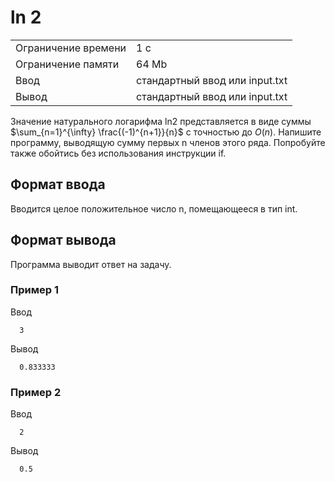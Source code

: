 # ln 2

<table>
 <tr>
    <td>Ограничение времени</td>
    <td>1 c</td>
 </tr>
 <tr>
    <td>Ограничение памяти</td>
    <td>64 Mb</td>
 </tr>
  <tr>
    <td>Ввод</td>
    <td>стандартный ввод или input.txt</td>
 </tr>
  <tr>
    <td>Вывод</td>
    <td>стандартный ввод или input.txt</td>
 </tr>
</table>

Значение натурального логарифма ln2 представляется в виде суммы $\sum_{n=1}^{\infty} \frac{(-1)^{n+1}}{n}$ с точностью до $O(n)$. Напишите программу, выводящую сумму первых n членов этого ряда. Попробуйте также обойтись без использования инструкции if.

## Формат ввода

Вводится целое положительное число n, помещающееся в тип int.

## Формат вывода

Программа выводит ответ на задачу.

### Пример 1

Ввод

      3
         

Вывод

      0.833333

### Пример 2

Ввод

      2
         

Вывод

      0.5
